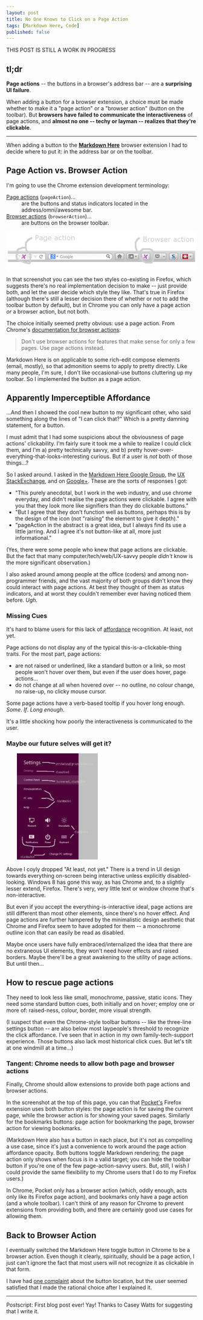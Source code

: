 ```yaml
---
layout: post
title: No One Knows to Click on a Page Action
tags: [Markdown Here, Code]
published: false
---
```


THIS POST IS STILL A WORK IN PROGRESS

## tl;dr

**Page actions** -- the buttons in a browser's address bar -- are a **surprising UI failure**.

When adding a button for a browser extension, a choice must be made whether to make it a "page action" or a "browser action" (button on the toolbar). But **browsers have failed to communicate the interactiveness** of page actions, and **almost no one -- techy or layman -- realizes that they're clickable**. 

---

When adding a button to the [**Markdown Here**](http://www.markdown-here.com) browser extension I had to decide where to put it: in the address bar or on the toolbar.

## Page Action vs. Browser Action

I'm going to use the Chrome extension development terminology: 

<dl>
  <dt><a href="http://developer.chrome.com/extensions/pageAction.html">Page actions</a> (<code>pageAction</code>)...</dt>
  <dd>are the buttons and status indicators located in the address/omni/awesome bar.</dd>
  <dt><a href="http://developer.chrome.com/extensions/browserAction.html">Browser actions</a> (<code>browserAction</code>)...</dt>
  <dd>are buttons on the browser toolbar.</dd>
</dl>

![Firefox page and browser buttons](/assets/img/blog/firefox-button.png "Firefox page and browser buttons")

In that screenshot you can see the two styles co-existing in Firefox, which suggests there's no real implementation decision to make -- just provide both, and let the user decide which style they like. That's true in Firefox (although there's still a lesser decision there of whether or not to add the toolbar button by default), but in Chrome you can only have a page action _or_ a browser action, but not both.

The choice initially seemed pretty obvious: use a page action. From Chrome's [documentation for browser actions](http://developer.chrome.com/extensions/browserAction.html#tips):

> Don't use browser actions for features that make sense for only a few pages. Use page actions instead.

Markdown Here is on applicable to some rich-edit compose elements (email, mostly), so that admonition seems to apply to pretty directly. Like many people, I'm sure, I don't like occasional-use buttons cluttering up my toolbar. So I implemented the button as a page action.

## Apparently Imperceptible Affordance

...And then I showed the cool new button to my significant other, who said something along the lines of "I can click that?" Which is a pretty damning statement, for a button.

I must admit that I had some suspicions about the obviousness of page actions' clickability. I'm fairly sure it took me a while to realize I could click them, and I'm a) pretty technically savvy, and b) pretty hover-over-everything-that-looks-interesting curious. But if a user is _not_ both of those things...?

So I asked around. I asked in the [Markdown Here Google Group](https://groups.google.com/forum/#!topic/markdown-here/NjQRYcD1mgY/discussion), the [UX StackExchange](http://ux.stackexchange.com/questions/33987/browser-extensions-page-action-or-browser-action), and on [Google+](https://plus.google.com/u/0/112228900913862544865/posts/9HbUjid2UvV). These are the sorts of responses I got:

* "This purely anecdotal, but I work in the web industry, and use chrome everyday, and didn't realise the page actions were clickable. I agree with you that they look more like signifiers than they do clickable buttons."
* "But I agree that they don't function well as buttons, perhaps this is by the design of the icon (not "raising" the element to give it depth)."
* "pageAction in the abstract is a great idea, but I always find its use a little jarring. And I agree it's not button-like at all, more just informational."

(Yes, there were some people who knew that page actions are clickable. But the fact that many computer/tech/web/UX-savvy people *didn't* know is the more significant observation.)

I also asked around among people at the office (coders) and among non-programmer friends, and the vast majority of both groups didn't know they could interact with page actions. At best they thought of them as status indicators, and at worst they couldn't remember ever having noticed them before. *Ugh*.

### Missing Cues

It's hard to blame users for this lack of [affordance](http://en.wikipedia.org/wiki/Affordance) recognition. At least, not yet.

Page actions do not display any of the typical this-is-a-clickable-thing traits. For the most part, page actions:

* are not raised or underlined, like a standard button or a link, so most people won't hover over them, but even if the user does hover, page actions...
* do not change at all when hovered over -- no outline, no colour change, no raise-up, no clicky mouse cursor.

Some page actions have a verb-based tooltip if you hover long enough. *Some*. *If*. *Long enough*. 

It's a little shocking how poorly the interactiveness is communicated to the user.

### Maybe our future selves will get it?

<!-- dropping into HTML to float the image, since it's so vertical -->
<a href="/assets/img/blog/windows8-clickable.png">
  <img src="/assets/img/blog/windows8-clickable.png" title="Windows 8 clickable text" alt="Windows 8 clickable text" class="pull-right" style="max-height: 20em; margin-left: 2em;">
</a>

Above I coyly dropped "At least, not yet." There is a trend in UI design towards everything on-screen being interactive unless explicitly disabled-looking. Windows 8 has gone this way, as has Chrome and, to a slightly lesser extend, Firefox. There's very, very little text or window chrome that's non-interactive. 

But even if you accept the everything-is-interactive ideal, page actions are still different than most other elements, since there's no hover effect. And page actions are further hampered by the minimalistic design aesthetic that Chrome and Firefox seem to have adopted for them -- a monochrome outline icon that can easily be read as disabled.

Maybe once users have fully embraced/internalized the idea that there are no extraneous UI elements, they won't need hover effects and raised borders. Maybe there'll be a great awakening to the utility of page actions. But until then...

## How to rescue page actions

They need to look less like small, monochrome, passive, static icons. They need some standard button cues, both initially and on hover; employ one or more of: raised-ness, colour, border, more visual strength.

(I suspect that even the Chrome-style toolbar buttons -- like the three-line settings button -- are also below most laypeople's threshold to recognize the click affordance. I've seen that in action in my own family-tech-support experience. Those buttons also lack most historical click cues. But let's tilt at one windmill at a time...)

### Tangent: Chrome needs to allow both page and browser actions

Finally, Chrome should allow extensions to provide both page actions and browser actions. 

In the screenshot at the top of this page, you can that [Pocket's](http://getpocket.com/) Firefox extension uses both button styles: the page action is for saving the current page, while the browser action is for showing your saved pages. Similarly for the bookmarks buttons: page action for bookmarking the page, browser action for viewing bookmarks. 

(Markdown Here also has a button in each place, but it's not as compelling a use case, since it's just a convenience to work around the page action affordance opacity. Both buttons toggle Markdown rendering; the page action only shows when focus is in a valid target; you can hide the toolbar button if you're one of the few page-action-savvy users. But, still, I wish I could provide the same flexibility to my Chrome users that I do to my Firefox users.)

In Chrome, Pocket only has a browser action (which, oddly enough, acts only like its Firefox page action), and bookmarks only have a page action (and a whole toolbar). I can't think of any reason for Chrome to prevent extensions from providing both, and there are certainly good use cases for allowing them. 

## Back to Browser Action

I eventually switched the Markdown Here toggle button in Chrome to be a browser action. Even though it clearly, spiritually, should be a page action, I just can't ignore the fact that most users will not recognize it as clickable in that form. 

I have had [one complaint](https://github.com/adam-p/markdown-here/issues/45) about the button location, but the user seemed satisfied that I made the rational choice after I explained it.

---

Postscript: First blog post ever! Yay! Thanks to Casey Watts for suggesting that I write it.
